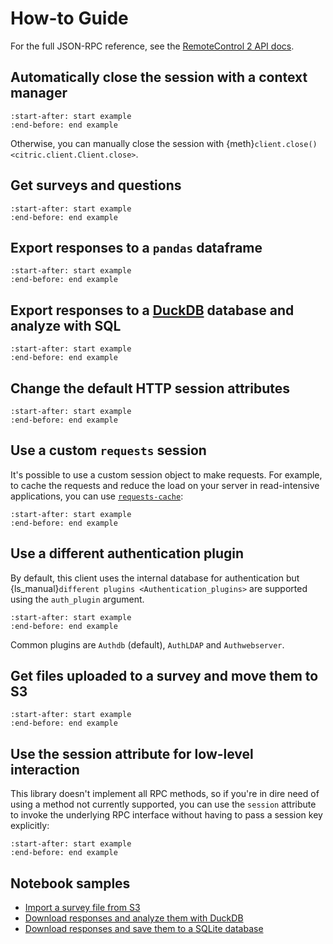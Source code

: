 # How-to Guide

For the full JSON-RPC reference, see the [RemoteControl 2 API docs][rc2api].

## Automatically close the session with a context manager

```{literalinclude} ../code_samples/context_manager.py
:start-after: start example
:end-before: end example
```

Otherwise, you can manually close the session with {meth}`client.close() <citric.client.Client.close>`.

## Get surveys and questions

```{literalinclude} ../code_samples/get_surveys.py
:start-after: start example
:end-before: end example
```

## Export responses to a `pandas` dataframe

```{literalinclude} ../code_samples/pandas_df.py
:start-after: start example
:end-before: end example
```

## Export responses to a [DuckDB](https://duckdb.org/) database and analyze with SQL

```{literalinclude} ../code_samples/duckdb_sql.py
:start-after: start example
:end-before: end example
```

## Change the default HTTP session attributes

```{literalinclude} ../code_samples/requests_session_attributes.py
:start-after: start example
:end-before: end example
```

## Use a custom `requests` session

It's possible to use a custom session object to make requests. For example, to cache the requests
and reduce the load on your server in read-intensive applications, you can use
[`requests-cache`](inv:requests-cache:std#general):

```{literalinclude} ../code_samples/custom_requests_session.py
:start-after: start example
:end-before: end example
```

## Use a different authentication plugin

By default, this client uses the internal database for authentication but
{ls_manual}`different plugins <Authentication_plugins>` are supported using the
`auth_plugin` argument.

```{literalinclude} ../code_samples/auth_plugin.py
:start-after: start example
:end-before: end example
```

Common plugins are `Authdb` (default), `AuthLDAP` and `Authwebserver`.

## Get files uploaded to a survey and move them to S3

```{literalinclude} ../code_samples/upload_s3.py
:start-after: start example
:end-before: end example
```

## Use the session attribute for low-level interaction

This library doesn't implement all RPC methods, so if you're in dire need of using a method not currently supported, you can use the `session` attribute to invoke the underlying RPC interface without having to pass a session key explicitly:

```{literalinclude} ../code_samples/session_attr.py
:start-after: start example
:end-before: end example
```

## Notebook samples

- [Import a survey file from S3](https://github.com/edgarrmondragon/citric/blob/main/docs/notebooks/import_s3.ipynb)
- [Download responses and analyze them with DuckDB](https://github.com/edgarrmondragon/citric/blob/main/docs/notebooks/duckdb.ipynb)
- [Download responses and save them to a SQLite database](https://github.com/edgarrmondragon/citric/blob/main/docs/notebooks/pandas_sqlite.ipynb)

[rc2api]: https://api.limesurvey.org/classes/remotecontrol_handle.html
